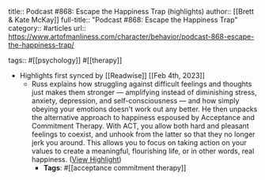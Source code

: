 title:: Podcast #868: Escape the Happiness Trap (highlights)
author:: [[Brett & Kate McKay]]
full-title:: "Podcast \#868: Escape the Happiness Trap"
category:: #articles
url:: https://www.artofmanliness.com/character/behavior/podcast-868-escape-the-happiness-trap/

tags:: #[[psychology]] #[[therapy]]

- Highlights first synced by [[Readwise]] [[Feb 4th, 2023]]
	- Russ explains how struggling against difficult feelings and thoughts just makes them stronger — amplifying instead of diminishing stress, anxiety, depression, and self-consciousness — and how simply obeying your emotions doesn’t work out any better. He then unpacks the alternative approach to happiness espoused by Acceptance and Commitment Therapy. With ACT, you allow both hard and pleasant feelings to coexist, and unhook from the latter so that they no longer jerk you around. This allows you to focus on taking action on your values to create a meaningful, flourishing life, or in other words, real happiness. ([View Highlight](https://read.readwise.io/read/01grds9g0eqr4pf300gehdatjy))
		- **Tags**: #[[acceptance commitment therapy]]